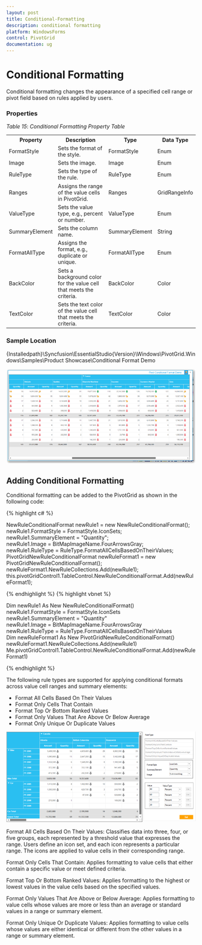 ```yaml
---
layout: post
title: Conditional-Formatting
description: conditional formatting
platform: WindowsForms
control: PivotGrid
documentation: ug
---
```


# Conditional Formatting

Conditional formatting changes the appearance of a specified cell range or pivot field based on rules applied by users. 



### Properties

_Table_ _15_: _Conditional Formatting Property Table_

<table>
<tr>
<th>
Property </th><th>
Description </th><th>
Type </th><th>
Data Type </th></tr>
<tr>
<td>
FormatStyle</td><td>
Sets the format of the style.</td><td>
FormatStyle</td><td>
Enum</td></tr>
<tr>
<td>
Image</td><td>
Sets the image.</td><td>
Image</td><td>
Enum</td></tr>
<tr>
<td>
RuleType</td><td>
Sets the type of the rule.</td><td>
RuleType</td><td>
Enum</td></tr>
<tr>
<td>
Ranges</td><td>
Assigns the range of the value cells in PivotGrid.</td><td>
Ranges</td><td>
GridRangeInfo</td></tr>
<tr>
<td>
ValueType</td><td>
Sets the value type, e.g., percent or number.</td><td>
ValueType</td><td>
Enum</td></tr>
<tr>
<td>
SummaryElement</td><td>
Sets the column name.</td><td>
SummaryElement</td><td>
String</td></tr>
<tr>
<td>
FormatAllType</td><td>
Assigns the format, e.g., duplicate or unique.</td><td>
FormatAllType</td><td>
Enum</td></tr>
<tr>
<td>
BackColor</td><td>
Sets a background color for the value cell that meets the criteria.</td><td>
BackColor</td><td>
Color</td></tr>
<tr>
<td>
TextColor</td><td>
Sets the text color of the value cell that meets the criteria.</td><td>
TextColor</td><td>
Color</td></tr>
</table>


### Sample Location

{Installedpath}\Syncfusion\EssentialStudio\{Version}\Windows\PivotGrid.Windows\Samples\Product Showcase\Conditional Format Demo

![](Conditional-Formatting_images/Conditional-Formatting_img1.png)



## Adding Conditional Formatting

Conditional formatting can be added to the PivotGrid as shown in the following code:

{% highlight c# %} 

NewRuleConditionalFormat newRule1 = new NewRuleConditionalFormat();            
newRule1.FormatStyle = FormatStyle.IconSets;            
newRule1.SummaryElement = "Quantity";                        
newRule1.Image = BitMapImageName.FourArrowsGray;                        
newRule1.RuleType = RuleType.FormatAllCellsBasedOnTheirValues;                        
PivotGridNewRuleConditionalFormat newRuleFormat1 = new PivotGridNewRuleConditionalFormat();            
newRuleFormat1.NewRuleCollections.Add(newRule1); 
this.pivotGridControl1.TableControl.NewRuleConditionalFormat.Add(newRuleFormat1); 

{% endhighlight %}
{% highlight vbnet %}

Dim newRule1 As New NewRuleConditionalFormat()       
newRule1.FormatStyle = FormatStyle.IconSets       
newRule1.SummaryElement = "Quantity"       
newRule1.Image = BitMapImageName.FourArrowsGray       
newRule1.RuleType = RuleType.FormatAllCellsBasedOnTheirValues       
Dim newRuleFormat1 As New PivotGridNewRuleConditionalFormat()       
newRuleFormat1.NewRuleCollections.Add(newRule1)  
Me.pivotGridControl1.TableControl.NewRuleConditionalFormat.Add(newRuleFormat1)

{% endhighlight %} 


The following rule types are supported for applying conditional formats across value cell ranges and summary elements:

* Format All Cells Based On Their Values
* Format Only Cells That Contain
* Format Top Or Bottom Ranked Values
* Format Only Values That Are Above Or Below Average
* Format Only Unique Or Duplicate Values

![](Conditional-Formatting_images/Conditional-Formatting_img2.png)


Format All Cells Based On Their Values: Classifies data into three, four, or five groups, each represented by a threshold value that expresses the range. Users define an icon set, and each icon represents a particular range. The icons are applied to value cells in their corresponding range. 

Format Only Cells That Contain: Applies formatting to value cells that either contain a specific value or meet defined criteria.

Format Top Or Bottom Ranked Values: Applies formatting to the highest or lowest values in the value cells based on the specified values.

Format Only Values That Are Above or Below Average: Applies formatting to value cells whose values are more or less than an average or standard values in a range or summary element.

Format Only Unique Or Duplicate Values: Applies formatting to value cells whose values are either identical or different from the other values in a range or summary element.